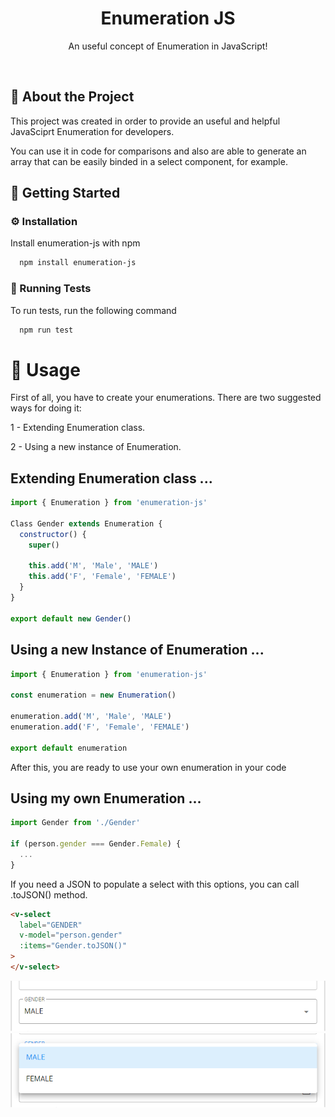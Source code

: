 <div align="center">
  <h1>Enumeration JS</h1>

  <p>
    An useful concept of Enumeration in JavaScript!
  </p>
</div>

<br/>

<!-- About the Project -->
## :star2: About the Project
This project was created in order to provide an useful and helpful JavaSciprt Enumeration for developers.

You can use it in code for comparisons and also are able to generate an array that can be easily binded in a select component, for example.

<!-- Getting Started -->
##  :toolbox: Getting Started

<!-- Installation -->
### :gear: Installation

Install enumeration-js with npm

```bash
  npm install enumeration-js
```

<!-- Running Tests -->
### :test_tube: Running Tests

To run tests, run the following command

```bash
  npm run test
```

<!-- Usage -->
# :eyes: Usage


First of all, you have to create your enumerations. There are two suggested ways for doing it:

1 - Extending Enumeration class.

2 - Using a new instance of Enumeration.


## Extending Enumeration class ...


```javascript
import { Enumeration } from 'enumeration-js'

Class Gender extends Enumeration {
  constructor() {
    super()

    this.add('M', 'Male', 'MALE')
    this.add('F', 'Female', 'FEMALE')
  }
}

export default new Gender()
```

## Using a new Instance of Enumeration ...


```javascript
import { Enumeration } from 'enumeration-js'

const enumeration = new Enumeration()

enumeration.add('M', 'Male', 'MALE')
enumeration.add('F', 'Female', 'FEMALE')

export default enumeration
```

After this, you are ready to use your own enumeration in your code

## Using my own Enumeration ...

```javascript
import Gender from './Gender'

if (person.gender === Gender.Female) {
  ...
}

```

If you need a JSON to populate a select with this options, you can call .toJSON() method.

```html
<v-select
  label="GENDER"
  v-model="person.gender"
  :items="Gender.toJSON()"
>
</v-select>
```

<img src="./assets/select-closed.png"/>

<br/>

<img src="./assets/select-open.png"/>